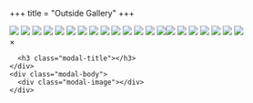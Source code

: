 +++
title = "Outside Gallery"
+++

<div class="container-fluid">
    <div id="gallery" data-toggle="modal-gallery" data-target="#modal-gallery">
		<a data-gallery = "gallery" data-href=/images/greenboats/outside-deck.jpg title=Outside>
			<img src="/images/s_300x200_outside-deck.jpg" /></a>
		<a data-gallery = "gallery" data-href=/images/greenboats/outside-dining.jpg title=Outside>
			<img src="/images/s_300x200_outside-dining.jpg" /></a>
		<a data-gallery = "gallery" data-href=/images/greenboats/outside-logo.jpg title=Outside>
			<img src="/images/s_300x200_outside-logo.jpg" /></a>
		<a data-gallery = "gallery" data-href=/images/greenboats/outside-dining4.jpg title=Outside>
			<img src="/images/s_300x200_outside-dining4.jpg" /></a>
		<a data-gallery = "gallery" data-href=/images/greenboats/outside-dining7.jpg title=Outside>
			<img src="/images/s_300x200_outside-dining7.jpg" /></a>
		<a data-gallery = "gallery" data-href=/images/greenboats/arriere_542_1291628433.jpg title=Outside><img src="/images/s_300x200_arriere_542_1291628433.jpg" /></a>
		<a data-gallery = "gallery" data-href=/images/greenboats/outside-dining9.jpg title=Outside>
			<img src="/images/s_300x200_outside-dining9.jpg" /></a>
		<a data-gallery = "gallery" data-href=/images/greenboats/outside-dining10.jpg title=Outside>
			<img src="/images/s_300x200_outside-dining10.jpg" /></a>
		<a data-gallery = "gallery" data-href=/images/greenboats/outside-fridge.jpg title=Outside>
			<img src="/images/s_300x200_outside-fridge.jpg" /></a>
		<a data-gallery = "gallery" data-href=/images/greenboats/outside-dining11.jpg title=Outside>
			<img src="/images/s_300x200_outside-dining11.jpg" /></a>
		<a data-gallery = "gallery" data-href=/images/greenboats/outside-dining7.JPG title=Outside>
			<img src="/images/s_300x200_outside-dining7.JPG" /></a>
		<a data-gallery = "gallery" data-href=/images/greenboats/outside-dining5.jpg title=Outside>
			<img src="/images/s_300x200_outside-dining5.jpg" /></a>
		<a data-gallery = "gallery" data-href=/images/greenboats/outside-roof.jpg title=Outside>
			<img src="/images/s_300x200_outside-roof.jpg" /></a>
		<a data-gallery = "gallery" data-href=/images/greenboats/outside-sofa.jpg title=Outside>
			<img src="/images/s_300x200_outside-sofa.jpg" /></a><a data-gallery = "gallery" data-href=/images/greenboats/outside-gear.jpg title=Outside><img src="/images/s_300x200_outside-gear.jpg" /></a>
		<a data-gallery = "gallery" data-href=/images/greenboats/outside-steering.jpg title=Outside>
			<img src="/images/s_300x200_outside-steering.jpg" /></a>
		<a data-gallery = "gallery" data-href=/images/greenboats/outside-gear2.jpg title=Outside>
			<img src="/images/s_300x200_outside-gear2.jpg" /></a>
		<a data-gallery = "gallery" data-href=/images/greenboats/outside-dining8.JPG title=Outside>
			<img src="/images/s_300x200_outside-dining8.JPG" /></a>
		<a data-gallery = "gallery" data-href=/images/greenboats/outside-dining3.jpg title=Outside>
			<img src="/images/s_300x200_outside-dining3.jpg" /></a>
		<a data-gallery = "gallery" data-href=/images/greenboats/outside-dinghy.jpg title=Outside>
			<img src="/images/s_300x200_outside-dinghy.jpg" /></a>
		<a data-gallery = "gallery" data-href=/images/greenboats/outside-dining2.jpg title=Outside>
			<img src="/images/s_300x200_outside-dining2.jpg" /></a>
			 </div>
  </div>
  <div id="modal-gallery" class="modal modal-gallery hide fade modal-loading modal-fullscreen" tabindex="-1"  aria-hidden="true">
    <div class="modal-header"> <a class="close" data-dismiss="modal">&times;</a>

      <h3 class="modal-title"></h3>
    </div>
    <div class="modal-body">
      <div class="modal-image"></div>
    </div>
  </div>